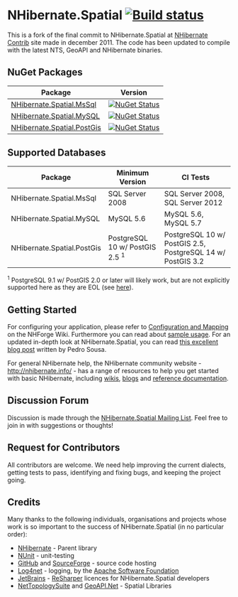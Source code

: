 # NHibernate.Spatial [![Build status](https://ci.appveyor.com/api/projects/status/github/nhibernate/NHibernate.Spatial?branch=master&svg=true)](https://ci.appveyor.com/project/nhibernate/nhibernate-spatial/branch/master)

This is a fork of the final commit to NHibernate.Spatial at [NHibernate Contrib][NHContrib] site
made in december 2011. The code has been updated to compile with the latest NTS, GeoAPI and
NHibernate binaries.

## NuGet Packages

| Package                                                                                 | Version                                                                                                                                              |
|-----------------------------------------------------------------------------------------|------------------------------------------------------------------------------------------------------------------------------------------------------|
| [NHibernate.Spatial.MsSql](https://www.nuget.org/packages/NHibernate.Spatial.MsSql)     | [![NuGet Status](http://img.shields.io/nuget/v/NHibernate.Spatial.MsSql.svg?style=flat)](http://www.nuget.org/packages/NHibernate.Spatial.MsSql)     |
| [NHibernate.Spatial.MySQL](https://www.nuget.org/packages/NHibernate.Spatial.MySQL)     | [![NuGet Status](http://img.shields.io/nuget/v/NHibernate.Spatial.MySQL.svg?style=flat)](http://www.nuget.org/packages/NHibernate.Spatial.MySQL)     |
| [NHibernate.Spatial.PostGis](https://www.nuget.org/packages/NHibernate.Spatial.PostGis) | [![NuGet Status](http://img.shields.io/nuget/v/NHibernate.Spatial.PostGis.svg?style=flat)](http://www.nuget.org/packages/NHibernate.Spatial.PostGis) |

## Supported Databases

| Package                    | Minimum Version                           | CI Tests                                                   |
|----------------------------|-------------------------------------------|------------------------------------------------------------|
| NHibernate.Spatial.MsSql   | SQL Server 2008                           | SQL Server 2008, SQL Server 2012                           |
| NHibernate.Spatial.MySQL   | MySQL 5.6                                 | MySQL 5.6, MySQL 5.7                                       |
| NHibernate.Spatial.PostGis | PostgreSQL 10 w/ PostGIS 2.5 <sup>1</sup> | PostgreSQL 10 w/ PostGIS 2.5, PostgreSQL 14 w/ PostGIS 3.2 |

<sup>1</sup> PostgreSQL 9.1 w/ PostGIS 2.0 or later will likely work, but are not explicitly
supported here as they are EOL (see [here](https://trac.osgeo.org/postgis/wiki/UsersWikiPostgreSQLPostGIS#PostGISSupportMatrix)).

## Getting Started

For configuring your application, please refer to [Configuration and Mapping](http://nhibernate.info/doc/spatial/configuration-and-mapping.html)
on the NHForge Wiki. Furthermore you can read about [sample usage](http://nhibernate.info/doc/spatial/sample-usage.html).
For an updated in-depth look at NHibernate.Spatial, you can read [this excellent blog
post](http://build-failed.blogspot.no/2012/02/nhibernate-spatial-part-1.html) written by Pedro
Sousa.

For general NHibernate help, the NHibernate community website - <http://nhibernate.info/> - has a
range of resources to help you get started with basic NHibernate, including [wikis][NHWiki],
[blogs][NHWiki] and [reference documentation][NH].

## Discussion Forum

Discussion is made through the [NHibernate.Spatial Mailing List](https://groups.google.com/forum/#!forum/nhibernate-spatial).
Feel free to join in with suggestions or thoughts!

## Request for Contributors

All contributors are welcome. We need help improving the current dialects, getting tests to pass,
identifying and fixing bugs, and keeping the project going.

## Credits

Many thanks to the following individuals, organisations and projects whose work is so important to
the success of NHibernate.Spatial (in no particular order):

* [NHibernate][] - Parent library
* [NUnit][] - unit-testing
* [GitHub][] and [SourceForge][] - source code hosting
* [Log4net][] - logging, by the [Apache Software Foundation][]
* [JetBrains][] - [ReSharper][] licences for NHibernate.Spatial developers
* [NetTopologySuite][] and [GeoAPI.Net][] - Spatial Libraries

[NUnit]: http://www.nunit.org
[GitHub]: http://www.github.com
[SourceForge]: http://www.sourceforge.net
[Log4net]: http://logging.apache.org/log4net
[Apache Software Foundation]: http://www.apache.org
[JetBrains]: http://www.jetbrains.com
[ReSharper]: http://www.jetbrains.com/resharper
[GeoAPI.Net]: https://github.com/NetTopologySuite/GeoAPI
[NetTopologySuite]: https://github.com/NetTopologySuite/NetTopologySuite
[NHibernate]: https://github.com/nhibernate/nhibernate-core
[NHWiki]: http://nhforge.org/wikis
[NH]: http://nhibernate.info/doc/nh/en/index.html
[NHContrib]: http://sourceforge.net/projects/nhcontrib/

